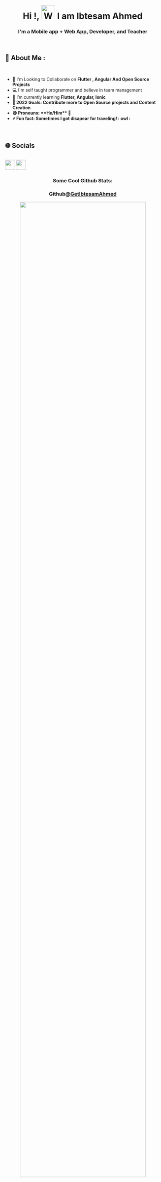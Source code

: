 <h1 align="center"> Hi !, <img src="https://raw.githubusercontent.com/nixin72/nixin72/master/wave.gif" 
         alt="Waving hand animated gif"
         height="45"
         width="45" /> I am Ibtesam Ahmed</h1>
<h3 align="center">I'm a Mobile app + Web App, Developer, and Teacher</h3>	 
<br>
<h2>💫 About Me :</h2>
<br/>

<div>
  <ul>
    <li>👯 I'm Looking to Collaborate on  <b>Flutter , Angular And Open Source Projects</b></li>
    <li>💻 I'm self taught programmer and believe in team management</li>
    <li>🌱 I’m currently learning <b>Flutter, Angular, Ionic<b></li>
    <li>🥅 2022 Goals: Contribute more to Open Source projects and Content Creation</li>
    <!-- <li>💬 Ask me anything about <a href="https://discord.com/users/999634986481225768">here</a>! I'm always open to help!</li> -->
    <li>😄 Pronouns: **He/Him** 💁‍</li>
    <li>⚡ Fun fact: Sometimes I got disapear for traveling! : owl :</li>
</ul>
</div>

<br>
<h2>🌐 Socials</h2>
<br/>
<a href="https://www.linkedin.com/in/ibtesam-ahmed-380196105/">
  <img align="left" width="32px" src="https://cdn-icons-png.flaticon.com/512/174/174857.png"  />
</a>
<a href="mailto:getibtesam@gmail.com">
  <img align="left" width="32px" src="https://cdn-icons-png.flaticon.com/512/281/281769.png" />
</a>

<br/>
<br/>



<div align="center">
 <h3>Some Cool Github Stats:</h3> 
</div>
<h3 align="center">Github@<a href="https://github.com/GetIbetsamAhmed">GetIbtesamAhmed</a></h3> 
<p align="center">
  <img width="90%" src="https://github-readme-stats.vercel.app/api?username=GetIbetsamAhmed&show_icons=true&theme=dark" />
</p>

<h3 align="center">Github@<a href="https://github.com/GetIbetsamAhmed">GetIbtesamAhmed</a></h3> 
<p align="center">
  <img width="90%" src="https://github-readme-streak-stats.herokuapp.com/?user=GetIbetsamAhmed&theme=dark" />
</p>

[![@ibtesam's Holopin board](https://holopin.io/api/user/board?user=ibtesam)](https://holopin.io/@ibtesam)


<div align="center">

### Show some ❤️ by starring some of the repositories!

</div>
